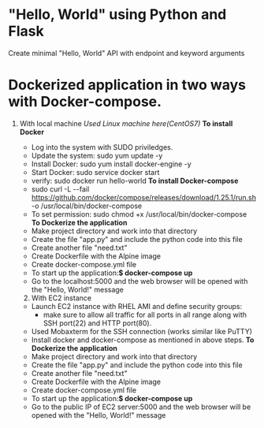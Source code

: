 # "Hello, World" using Python and Flask
Create minimal "Hello, World" API with endpoint and keyword arguments

# Dockerized application in two ways with Docker-compose. 
1) With local machine 
   *Used Linux machine here(CentOS7)*
   **To install Docker**
   - Log into the system with SUDO priviledges. 
   - Update the system: sudo yum update -y
   - Install Docker: sudo yum install docker-engine -y
   - Start Docker: sudo service docker start
   - verify: sudo docker run hello-world
   **To install Docker-compose**
   - sudo curl -L --fail https://github.com/docker/compose/releases/download/1.25.1/run.sh -o /usr/local/bin/docker-compose
   - To set permission: sudo chmod +x /usr/local/bin/docker-compose      
   **To Dockerize the application**
   - Make project directory and work into that directory
   - Create the file "app.py" and include the python code into this file
   - Create another file "need.txt" 
   - Create Dockerfile with the Alpine image
   - Create docker-compose.yml file 
   - To start up the application:**$ docker-compose up**
   - Go to the localhost:5000 and the web browser will be opened with the "Hello, World!" message
   
   2) With EC2 instance
   - Launch EC2 instance with RHEL AMI and define security groups:    
     * make sure to allow all traffic for all ports in all range along with SSH port(22) and HTTP port(80).
   - Used Mobaxterm for the SSH connection (works similar like PuTTY)
   - Install docker and docker-compose as mentioned in above steps. 
   **To Dockerize the application**
   - Make project directory and work into that directory
   - Create the file "app.py" and include the python code into this file
   - Create another file "need.txt" 
   - Create Dockerfile with the Alpine image
   - Create docker-compose.yml file 
   - To start up the application:**$ docker-compose up**
   - Go to the public IP of EC2 server:5000 and the web browser will be opened with the "Hello, World!" message
   
